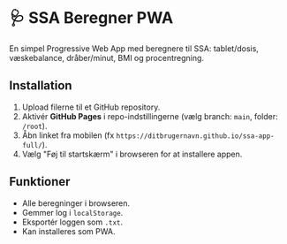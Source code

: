 # 🩺 SSA Beregner PWA

En simpel Progressive Web App med beregnere til SSA: tablet/dosis, væskebalance, dråber/minut, BMI og procentregning.

## Installation
1. Upload filerne til et GitHub repository.
2. Aktivér **GitHub Pages** i repo-indstillingerne (vælg branch: `main`, folder: `/root`).
3. Åbn linket fra mobilen (fx `https://ditbrugernavn.github.io/ssa-app-full/`).
4. Vælg "Føj til startskærm" i browseren for at installere appen.

## Funktioner
- Alle beregninger i browseren.
- Gemmer log i `localStorage`.
- Eksportér loggen som `.txt`.
- Kan installeres som PWA.